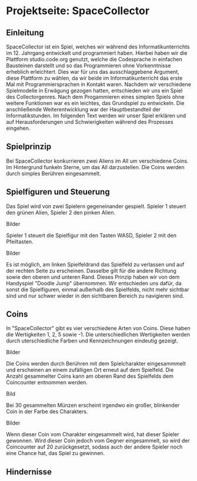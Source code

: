 # Projektseite: SpaceCollector

## Einleitung
SpaceCollector ist ein Spiel, welches wir während des Informatikunterrichts im 12. Jahrgang entwickelt und programmiert haben. Hierbei haben wir die Plattform studio.code.org genutzt, welche die Codesprache in einfachen Bausteinen darstellt und so das Programmieren ohne Vorkenntnisse erheblich erleichtert. Dies war für uns das ausschlaggebene Argument, diese Plattform zu wählen, da wir beide im Informatikunterricht das erste Mal mit Programmiersprachen in Kontakt waren. Nachdem wir verschiedene Spielmodelle in Erwägung gezogen hatten, entschieden wir uns ein Spiel des Collectorgenres. Nach dem Progammieren eines simplen Spiels ohne weitere Funktionen war es ein leichtes, das Grundspiel zu entwickeln. Die anschließende Weiterentwicklung war der Hauptbestandteil der Informatikstunden.
Im folgenden Text werden wir unser Spiel erklären und auf Herausforderungen und Schwierigkeiten während des Prozesses eingehen.

## Spielprinzip
Bei SpaceCollector konkurrieren zwei Aliens im All um verschiedene Coins. Im Hintergrund funkeln Sterne, um das All darzustellen. Die Coins werden durch simples Berühren eingesammelt. 

## Spielfiguren und Steuerung
Das Spiel wird von zwei Spielern gegeneinander gespielt. Spieler 1 steuert den grünen Alien, Spieler 2 den pinken Alien.

Bilder

Spieler 1 steuert die Spielfigur mit den Tasten WASD, Spieler 2 mit den Pfeiltasten. 

Bilder

Es ist möglich, am linken Spielfeldrand das Spielfeld zu verlassen und auf der rechten Seite zu erscheinen. Dasselbe gilt für die andere Richtung sowie den oberen und unteren Rand. Dieses Prinzip haben wir von dem Handyspiel "Doodle Jump" übernommen. Wir entschieden uns dafür, da sonst die Spielfiguren, einmal außerhalb des Spielfelds, nicht mehr sichtbar sind und nur schwer wieder in den sichtbaren Bereich zu navigieren sind. 

## Coins
In "SpaceCollector" gibt es vier verschiedene Arten von Coins. Diese haben die Wertigkeiten 1, 2, 5 sowie -1. Die unterschiedlichen Wertigkeiten werden durch uterschiedliche Farben und Kennzeichnungen eindeutig gezeigt.

Bilder

Die Coins werden durch Berühren mit dem Spielcharakter eingesammmelt und erscheinen an einem zufälligen Ort erneut auf dem Spielfeld. Die Anzahl gesammelter Coins kann am oberen Rand des Spielfelds dem Coincounter entnommen werden.

Bild

Bei 30 gesammelten Münzen erscheint irgendwo ein großer, blinkender Coin in der Farbe des Charakters.

Bilder

Wenn dieser Coin vom Charakter eingesammelt wird, hat dieser Spieler gewonnen. Wird dieser Coin jedoch vom Gegner eingesammelt, so wird der Coincounter auf 20 zurückgesetzt, sodass auch der andere Spieler noch eine Chance hat, das Spiel zu gewinnen. 

## Hindernisse


## 
